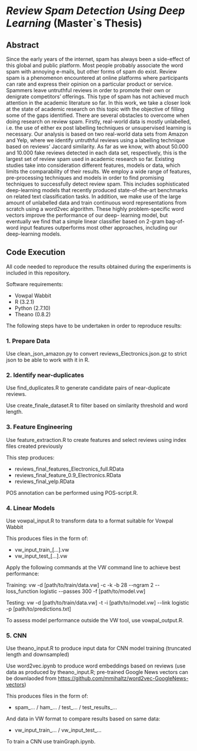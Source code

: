 *Review Spam Detection Using Deep Learning* (Master\`s Thesis)
================

Abstract
--------

Since the early years of the internet, spam has always been a side-effect of this global and public platform. Most people probably associate the word spam with annoying e-mails, but other forms of spam do exist. Review spam is a phenomenon encountered at online platforms where participants can rate and express their opinion on a particular product or service. Spammers leave untruthful reviews in order to promote their own or denigrate competitors’ offerings. This type of spam has not achieved much attention in the academic literature so far. In this work, we take a closer look at the state of academic research on this topic with the objective of filling some of the gaps identified. There are several obstacles to overcome when doing research on review spam. Firstly, real-world data is mostly unlabelled, i.e. the use of either ex post labelling techniques or unsupervised learning is necessary. Our analysis is based on two real-world data sets from Amazon and Yelp, where we identify untruthful reviews using a labelling technique based on reviews’ Jaccard similarity. As far as we know, with about 50.000 and 10.000 fake reviews detected in each data set, respectively, this is the largest set of review spam used in academic research so far. Existing studies take into consideration different features, models or data, which limits the comparability of their results. We employ a wide range of features, pre-processing techniques and models in order to find promising techniques to successfully detect review spam. This includes sophisticated deep-learning models that recently produced state-of-the-art benchmarks on related text classification tasks. In addition, we make use of the large amount of unlabelled data and train continuous word representations from scratch using a word2vec algorithm. These highly problem-specific word vectors improve the performance of our deep- learning model, but eventually we find that a simple linear classifier based on 2-gram bag-of- word input features outperforms most other approaches, including our deep-learning models. 

Code Execution
--------------

All code needed to reproduce the results obtained during the experiments is included in this repository.

Software requirements:

-   Vowpal Wabbit
-   R (3.2.1)
-   Python (2.7.10)
-   Theano (0.8.2)

The following steps have to be undertaken in order to reproduce results:

### 1. Prepare Data

Use clean\_json\_amazon.py to convert reviews\_Electronics.json.gz to strict json to be able to work with it in R.

### 2. Identify near-duplicates

Use find\_duplicates.R to generate candidate pairs of near-duplicate reviews.

Use create\_finale\_dataset.R to filter based on similarity threshold and word length.

### 3. Feature Engineering

Use feature\_extraction.R to create features and select reviews using index files created previously

This step produces:

-   reviews\_final\_features\_Electronics\_full.RData
-   reviews\_final\_feature\_0.9\_Electronics.RData
-   reviews\_final\_yelp.RData

POS annotation can be performed using POS-script.R.

### 4. Linear Models

Use vowpal\_input.R to transform data to a format suitable for Vowpal Wabbit

This produces files in the form of:

-   vw\_input\_train\_\[...\].vw
-   vw\_input\_test\_\[...\].vw

Apply the following commands at the VW command line to achieve best performance:

Training:
vw -d \[path/to/train/data.vw\] -c -k -b 28 --ngram 2 --loss\_function logistic --passes 300 -f \[path/to/model.vw\]

Testing:
vw -d \[path/to/train/data.vw\] -t -i \[path/to/model.vw\] --link logistic -p \[path/to/predictions.txt\]

To assess model performance outside the VW tool, use vowpal\_output.R.

### 5. CNN

Use theano\_input.R to produce input data for CNN model training (truncated length and downsampled)

Use word2vec.ipynb to produce word embeddings based on reviews (use data as produced by theano\_input.R; pre-trained Google News vectors can be downlaoded from <https://github.com/mmihaltz/word2vec-GoogleNews-vectors>)

This produces files in the form of:

-   spam\_... / ham\_... / test\_... / test\_results\_...

And data in VW format to compare results based on same data:

-   vw\_input\_train\_... / vw\_input\_test\_...

To train a CNN use trainGraph.ipynb.

